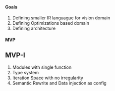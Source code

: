 #### Goals
1. Defining smaller IR languague for vision domain
2. Defining Optimizations based domain
3. Defining architecture 


#### MVP
## MVP-I
1. Modules with single function
2. Type system
3. Iteration Space with no irregularity
4. Semantic Rewrite and Data injection as config

